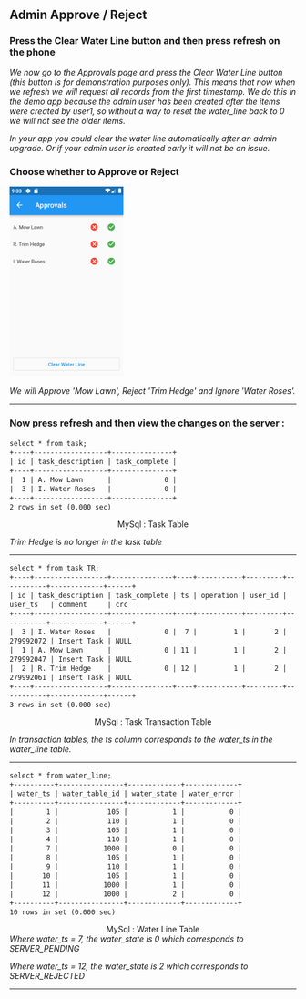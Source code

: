 ## Admin Approve / Reject

### Press the Clear Water Line button and then press refresh on the phone

<i>We now go to the Approvals page and press the Clear Water Line button (this button is for demonstration purposes only). This means that now when we refresh we will request all records from the first timestamp.</i>
<i>We do this in the demo app because the admin user has been created after the items were created by user1, so without a way to reset the water_line back to 0 we will not see the older items.</i>

<i>In your app you could clear the water line automatically after an admin upgrade. Or if your admin user is created early it will not be an issue.</i>

### Choose whether to Approve or Reject

<img src="images/admin_approvals.png" width="200" />

<i>We will Approve 'Mow Lawn', Reject 'Trim Hedge' and Ignore 'Water Roses'.</i>
<hr/>

### Now press refresh and then view the changes on the server :

```roomsql
select * from task;
+----+------------------+---------------+
| id | task_description | task_complete |
+----+------------------+---------------+
|  1 | A. Mow Lawn      |             0 |
|  3 | I. Water Roses   |             0 |
+----+------------------+---------------+
2 rows in set (0.000 sec)
```
<div align="center">MySql : Task Table</div>

<i>Trim Hedge is no longer in the task table</i>
<hr/>

```roomsql
select * from task_TR;
+----+------------------+---------------+----+-----------+---------+-----------+-------------+------+
| id | task_description | task_complete | ts | operation | user_id | user_ts   | comment     | crc  |
+----+------------------+---------------+----+-----------+---------+-----------+-------------+------+
|  3 | I. Water Roses   |             0 |  7 |         1 |       2 | 279992072 | Insert Task | NULL |
|  1 | A. Mow Lawn      |             0 | 11 |         1 |       2 | 279992047 | Insert Task | NULL |
|  2 | R. Trim Hedge    |             0 | 12 |         1 |       2 | 279992061 | Insert Task | NULL |
+----+------------------+---------------+----+-----------+---------+-----------+-------------+------+
3 rows in set (0.000 sec)
```
<div align="center">MySql : Task Transaction Table</div>

<i>In transaction tables, the ts column corresponds to the water_ts in the water_line table.</i>
<hr/>

```roomsql
select * from water_line;
+----------+----------------+-------------+-------------+
| water_ts | water_table_id | water_state | water_error |
+----------+----------------+-------------+-------------+
|        1 |            105 |           1 |           0 |
|        2 |            110 |           1 |           0 |
|        3 |            105 |           1 |           0 |
|        4 |            110 |           1 |           0 |
|        7 |           1000 |           0 |           0 |
|        8 |            105 |           1 |           0 |
|        9 |            110 |           1 |           0 |
|       10 |            105 |           1 |           0 |
|       11 |           1000 |           1 |           0 |
|       12 |           1000 |           2 |           0 |
+----------+----------------+-------------+-------------+
10 rows in set (0.000 sec)
```
<div align="center">MySql : Water Line Table</div>
<i>Where water_ts = 7, the water_state is 0 which corresponds to SERVER_PENDING</i>

<i>Where water_ts = 12, the water_state is 2 which corresponds to SERVER_REJECTED</i>
<hr/>
